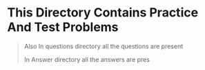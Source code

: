 # This Directory Contains Practice And Test Problems 

> Also In questions directory all the questions are present 
> 
> In Answer directory all the answers are pres